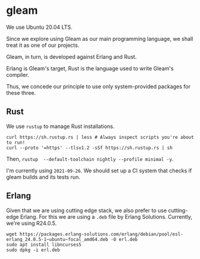 gleam
===

We use Ubuntu 20.04 LTS.

Since we explore using Gleam as our main programming language, we shall treat it as one of our projects.

Gleam, in turn, is developed against Erlang and Rust.

Erlang is Gleam's target, Rust is the language used to write Gleam's compiler.

Thus, we concede our principle to use only system-provided packages for these three.

## Rust

We use `rustup` to manage Rust installations.

```
curl https://sh.rustup.rs | less # Always inspect scripts you're about to run!
curl --proto '=https' --tlsv1.2 -sSf https://sh.rustup.rs | sh
```

Then, `rustup  --default-toolchain nightly --profile minimal -y`.

I'm currently using `2021-09-26`. We should set up a CI system that checks if gleam builds and its tests run.

## Erlang

Given that we are using cutting edge stack, we also prefer to use cutting-edge Erlang. For this we are using a `.deb` file by Erlang Solutions. Currently, we're using R24.0.5.

```
wget https://packages.erlang-solutions.com/erlang/debian/pool/esl-erlang_24.0.5-1~ubuntu~focal_amd64.deb -O erl.deb
sudo apt install libncurses5
sudo dpkg -i erl.deb
```
